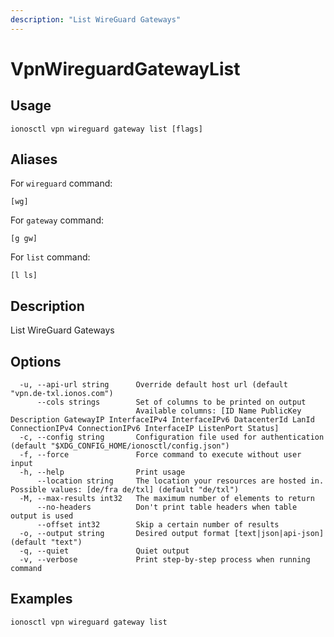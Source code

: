 ```yaml
---
description: "List WireGuard Gateways"
---
```


# VpnWireguardGatewayList

## Usage

```text
ionosctl vpn wireguard gateway list [flags]
```

## Aliases

For `wireguard` command:

```text
[wg]
```

For `gateway` command:

```text
[g gw]
```

For `list` command:

```text
[l ls]
```

## Description

List WireGuard Gateways

## Options

```text
  -u, --api-url string      Override default host url (default "vpn.de-txl.ionos.com")
      --cols strings        Set of columns to be printed on output 
                            Available columns: [ID Name PublicKey Description GatewayIP InterfaceIPv4 InterfaceIPv6 DatacenterId LanId ConnectionIPv4 ConnectionIPv6 InterfaceIP ListenPort Status]
  -c, --config string       Configuration file used for authentication (default "$XDG_CONFIG_HOME/ionosctl/config.json")
  -f, --force               Force command to execute without user input
  -h, --help                Print usage
      --location string     The location your resources are hosted in. Possible values: [de/fra de/txl] (default "de/txl")
  -M, --max-results int32   The maximum number of elements to return
      --no-headers          Don't print table headers when table output is used
      --offset int32        Skip a certain number of results
  -o, --output string       Desired output format [text|json|api-json] (default "text")
  -q, --quiet               Quiet output
  -v, --verbose             Print step-by-step process when running command
```

## Examples

```text
ionosctl vpn wireguard gateway list
```


